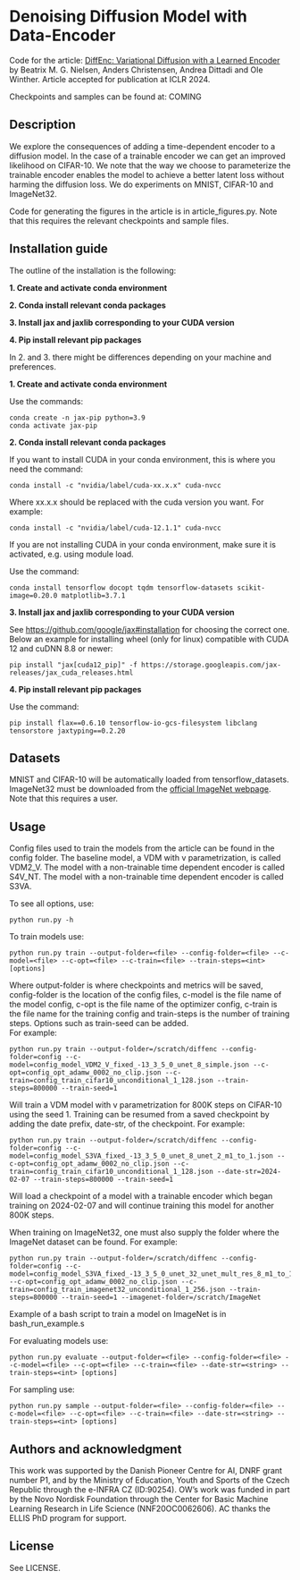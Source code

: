 # Denoising Diffusion Model with Data-Encoder
Code for the article: [DiffEnc: Variational Diffusion with a Learned Encoder](https://arxiv.org/abs/2310.19789) by Beatrix M. G. Nielsen, Anders Christensen, Andrea Dittadi and Ole Winther. Article accepted for publication at ICLR 2024.

Checkpoints and samples can be found at: COMING

## Description
We explore the consequences of adding a time-dependent encoder to a diffusion model. In the case of a trainable encoder we can get an improved likelihood on CIFAR-10. We note that the way we choose to parameterize the trainable encoder enables the model to achieve a better latent loss without harming the diffusion loss. We do experiments on MNIST, CIFAR-10 and ImageNet32. 

Code for generating the figures in the article is in article_figures.py. Note that this requires the relevant checkpoints and sample files.  
 

## Installation guide

The outline of the installation is the following:

**1. Create and activate conda environment**

**2. Conda install relevant conda packages**

**3. Install jax and jaxlib corresponding to your CUDA version**

**4. Pip install relevant pip packages**

In 2. and 3. there might be differences depending on your machine and preferences.

**1. Create and activate conda environment**

Use the commands:
```
conda create -n jax-pip python=3.9
conda activate jax-pip
```

**2. Conda install relevant conda packages** 

If you want to install CUDA in your conda environment, this is where you need the command:
```
conda install -c "nvidia/label/cuda-xx.x.x" cuda-nvcc 
```
Where xx.x.x should be replaced with the cuda version you want. For example:
```
conda install -c "nvidia/label/cuda-12.1.1" cuda-nvcc 
```
If you are not installing CUDA in your conda environment, make sure it is activated, e.g. using module load. 

Use the command:
```
conda install tensorflow docopt tqdm tensorflow-datasets scikit-image=0.20.0 matplotlib=3.7.1 
```

**3. Install jax and jaxlib corresponding to your CUDA version** 

See https://github.com/google/jax#installation for choosing the correct one. 
Below an example for installing wheel (only for linux) compatible with CUDA 12 and cuDNN 8.8 or newer:
```
pip install "jax[cuda12_pip]" -f https://storage.googleapis.com/jax-releases/jax_cuda_releases.html
```

**4. Pip install relevant pip packages** 

Use the command:
```
pip install flax==0.6.10 tensorflow-io-gcs-filesystem libclang tensorstore jaxtyping==0.2.20
```


## Datasets
MNIST and CIFAR-10 will be automatically loaded from tensorflow_datasets. 
ImageNet32 must be downloaded from the [official ImageNet webpage](https://image-net.org/download-images.php). Note that this requires a user. 


## Usage
Config files used to train the models from the article can be found in the config folder. 
The baseline model, a VDM with v parametrization, is called VDM2_V.
The model with a non-trainable time dependent encoder is called S4V_NT.
The model with a non-trainable time dependent encoder is called S3VA. 


To see all options, use:
```
python run.py -h
```
To train models use:
```
python run.py train --output-folder=<file> --config-folder=<file> --c-model=<file> --c-opt=<file> --c-train=<file> --train-steps=<int> [options]
```
Where output-folder is where checkpoints and metrics will be saved, config-folder is the location of the config files, c-model is the file name of the model config, c-opt is the file name of the optimizer config, c-train is the file name for the training config and train-steps is the number of training steps. Options such as train-seed can be added.    
For example:
```
python run.py train --output-folder=/scratch/diffenc --config-folder=config --c-model=config_model_VDM2_V_fixed_-13_3_5_0_unet_8_simple.json --c-opt=config_opt_adamw_0002_no_clip.json --c-train=config_train_cifar10_unconditional_1_128.json --train-steps=800000 --train-seed=1
```
Will train a VDM model with v parametrization for 800K steps on CIFAR-10 using the seed 1. Training can be resumed from a saved checkpoint by adding the date prefix, date-str, of the checkpoint. For example:  
```
python run.py train --output-folder=/scratch/diffenc --config-folder=config --c-model=config_model_S3VA_fixed_-13_3_5_0_unet_8_unet_2_m1_to_1.json --c-opt=config_opt_adamw_0002_no_clip.json --c-train=config_train_cifar10_unconditional_1_128.json --date-str=2024-02-07 --train-steps=800000 --train-seed=1
```
Will load a checkpoint of a model with a trainable encoder which began training on 2024-02-07 and will continue training this model for another 800K steps. 

When training on ImageNet32, one must also supply the folder where the ImageNet dataset can be found. For example: 
```
python run.py train --output-folder=/scratch/diffenc --config-folder=config --c-model=config_model_S3VA_fixed_-13_3_5_0_unet_32_unet_mult_res_8_m1_to_1_ImageNet.json --c-opt=config_opt_adamw_0002_no_clip.json --c-train=config_train_imagenet32_unconditional_1_256.json --train-steps=800000 --train-seed=1 --imagenet-folder=/scratch/ImageNet
```
Example of a bash script to train a model on ImageNet is in bash_run_example.s 

For evaluating models use:
```
python run.py evaluate --output-folder=<file> --config-folder=<file> --c-model=<file> --c-opt=<file> --c-train=<file> --date-str=<string> --train-steps=<int> [options]
```
For sampling use: 
```
python run.py sample --output-folder=<file> --config-folder=<file> --c-model=<file> --c-opt=<file> --c-train=<file> --date-str=<string> --train-steps=<int> [options]
```

## Authors and acknowledgment
This work was supported by the Danish Pioneer Centre for AI, DNRF grant number P1, and by the Ministry of Education, Youth and Sports of the Czech Republic through the e-INFRA CZ (ID:90254). OW’s work was funded in part by the Novo Nordisk Foundation through the Center for Basic Machine Learning Research in Life Science (NNF20OC0062606). AC thanks the ELLIS PhD program for support. 

## License
See LICENSE.




